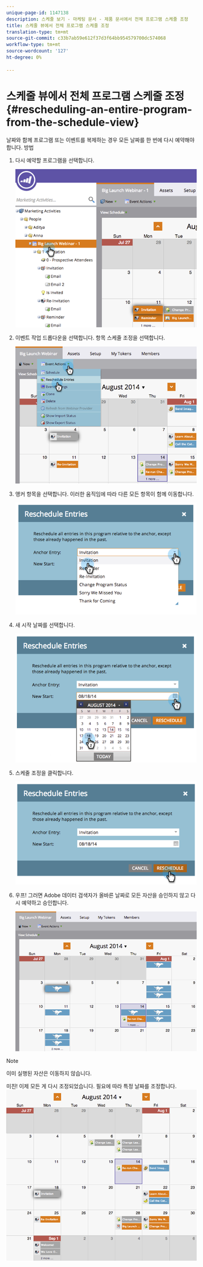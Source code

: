```yaml
---
unique-page-id: 1147138
description: 스케줄 보기 - 마케팅 문서 - 제품 문서에서 전체 프로그램 스케줄 조정
title: 스케줄 뷰에서 전체 프로그램 스케줄 조정
translation-type: tm+mt
source-git-commit: c33b7ab59e612f37d3f64bb954579700dc574068
workflow-type: tm+mt
source-wordcount: '127'
ht-degree: 0%

---
```



# 스케줄 뷰에서 전체 프로그램 스케줄 조정 {#rescheduling-an-entire-program-from-the-schedule-view}

날짜와 함께 프로그램 또는 이벤트를 복제하는 경우 모든 날짜를 한 번에 다시 예약해야 합니다. 방법

1. 다시 예약할 프로그램을 선택합니다.

   ![](assets/image2014-9-23-15-3a15-3a18.png)

1. 이벤트 작업 드롭다운을 선택합니다. 항목 스케줄 조정을 선택합니다.

   ![](assets/image2014-9-23-15-3a15-3a53.png)

1. 앵커 항목을 선택합니다. 이러한 움직임에 따라 다른 모든 항목이 함께 이동합니다.

   ![](assets/image2014-9-23-15-3a18-3a23.png)

1. 새 시작 날짜를 선택합니다.

   ![](assets/image2014-9-23-15-3a18-3a37.png)

1. 스케줄 조정을 클릭합니다.

   ![](assets/image2014-9-23-15-3a18-3a54.png)

1. 우프! 그러면 Adobe 데이터 검색자가 올바른 날짜로 모든 자산을 승인하지 않고 다시 예약하고 승인합니다.

   ![](assets/image2014-9-23-15-3a19-3a1.png)

>[!NOTE]
>
>이미 실행된 자산은 이동하지 않습니다.

미친! 이제 모든 게 다시 조정되었습니다. 필요에 따라 특정 날짜를 조정합니다.    ![](assets/image2014-9-23-15-3a19-3a58.png)

